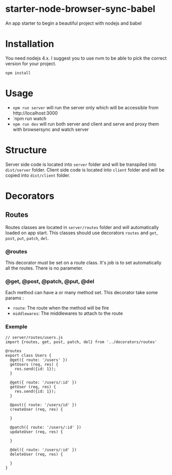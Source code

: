 # starter-node-browser-sync-babel
An app starter to begin a beautiful project with nodejs and babel

# Installation

You need nodejs 4.x. I suggest you to use nvm to be able to pick the correct version for your project.

```
npm install
```

# Usage

* `npm run server` will run the server only which will be accessible from http://localhost:3000
* `npm run watch
* `npm run dev` will run both server and client and serve and proxy them with browsersync and watch server

# Structure

Server side code is located into `server` folder and will be transpiled into `dist/server` folder.
Client side code is located into `client` folder and will be copied into `dist/client` folder.

# Decorators

## Routes

Routes classes are located in `server/routes` folder and will automatically loaded on app start. This classes
should use decorators `routes` and `get`, `post`, `put`, `patch`, `del`.

### @routes

This decorator must be set on a route class. It's job is to set automatically all the routes. There is no parameter.

### @get, @post, @patch, @put, @del

Each method can have a or many method set. This decorator take some params :

* `route`: The route when the method will be fire
* `middlewares`:  The middlewares to attach to the route

### Exemple

```
// server/routes/users.js
import {routes, get, post, patch, del} from '../decorators/routes'

@routes
export class Users {
  @get({ route: '/users' })
  getUsers (req, res) {
    res.send({id: 1});
  }
  
  @get({ route: '/users/:id' })
  getUser (req, res) {
    res.send({id: 1});
  }
  
  @post({ route: '/users/id' })
  createUser (req, res) {
    
  }
  
  @patch({ route: '/users/:id' })
  updateUser (req, res) {
    
  }
  
  @del({ route: '/users/:id' })
  deleteUser (req, res) {
    
  }
}
```
